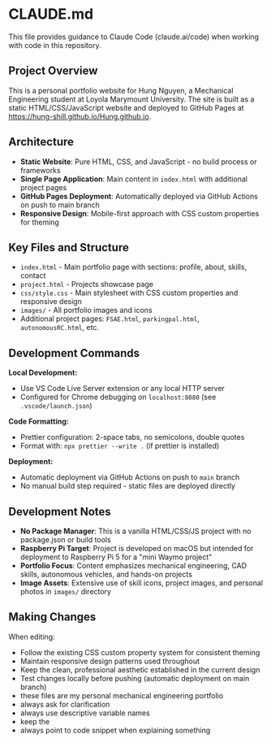 # CLAUDE.md

This file provides guidance to Claude Code (claude.ai/code) when working with code in this repository.

## Project Overview

This is a personal portfolio website for Hung Nguyen, a Mechanical Engineering student at Loyola Marymount University. The site is built as a static HTML/CSS/JavaScript website and deployed to GitHub Pages at https://hung-shill.github.io/Hung.github.io.

## Architecture

- **Static Website**: Pure HTML, CSS, and JavaScript - no build process or frameworks
- **Single Page Application**: Main content in `index.html` with additional project pages
- **GitHub Pages Deployment**: Automatically deployed via GitHub Actions on push to main branch
- **Responsive Design**: Mobile-first approach with CSS custom properties for theming

## Key Files and Structure

- `index.html` - Main portfolio page with sections: profile, about, skills, contact
- `project.html` - Projects showcase page
- `css/style.css` - Main stylesheet with CSS custom properties and responsive design
- `images/` - All portfolio images and icons
- Additional project pages: `FSAE.html`, `parkingpal.html`, `autonomousRC.html`, etc.

## Development Commands

**Local Development:**

- Use VS Code Live Server extension or any local HTTP server
- Configured for Chrome debugging on `localhost:8080` (see `.vscode/launch.json`)

**Code Formatting:**

- Prettier configuration: 2-space tabs, no semicolons, double quotes
- Format with: `npx prettier --write .` (if prettier is installed)

**Deployment:**

- Automatic deployment via GitHub Actions on push to `main` branch
- No manual build step required - static files are deployed directly

## Development Notes

- **No Package Manager**: This is a vanilla HTML/CSS/JS project with no package.json or build tools
- **Raspberry Pi Target**: Project is developed on macOS but intended for deployment to Raspberry Pi 5 for a "mini Waymo project"
- **Portfolio Focus**: Content emphasizes mechanical engineering, CAD skills, autonomous vehicles, and hands-on projects
- **Image Assets**: Extensive use of skill icons, project images, and personal photos in `images/` directory

## Making Changes

When editing:

- Follow the existing CSS custom property system for consistent theming
- Maintain responsive design patterns used throughout
- Keep the clean, professional aesthetic established in the current design
- Test changes locally before pushing (automatic deployment on main branch)
- these files are my personal mechanical engineering portfolio
- always ask for clarification
- always use descriptive variable names
- keep the <link rel="icon" type="image/jpeg" href=" ">
- always point to code snippet when explaining something